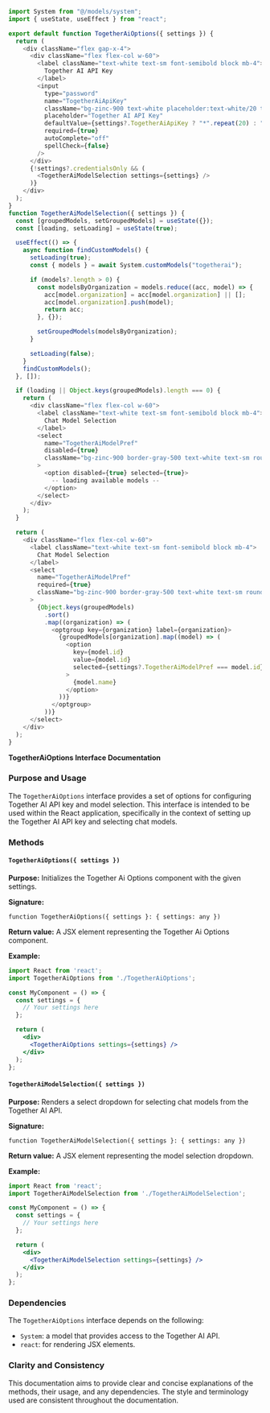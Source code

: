 ```javascript
import System from "@/models/system";
import { useState, useEffect } from "react";

export default function TogetherAiOptions({ settings }) {
  return (
    <div className="flex gap-x-4">
      <div className="flex flex-col w-60">
        <label className="text-white text-sm font-semibold block mb-4">
          Together AI API Key
        </label>
        <input
          type="password"
          name="TogetherAiApiKey"
          className="bg-zinc-900 text-white placeholder:text-white/20 text-sm rounded-lg focus:border-white block w-full p-2.5"
          placeholder="Together AI API Key"
          defaultValue={settings?.TogetherAiApiKey ? "*".repeat(20) : ""}
          required={true}
          autoComplete="off"
          spellCheck={false}
        />
      </div>
      {!settings?.credentialsOnly && (
        <TogetherAiModelSelection settings={settings} />
      )}
    </div>
  );
}
function TogetherAiModelSelection({ settings }) {
  const [groupedModels, setGroupedModels] = useState({});
  const [loading, setLoading] = useState(true);

  useEffect(() => {
    async function findCustomModels() {
      setLoading(true);
      const { models } = await System.customModels("togetherai");

      if (models?.length > 0) {
        const modelsByOrganization = models.reduce((acc, model) => {
          acc[model.organization] = acc[model.organization] || [];
          acc[model.organization].push(model);
          return acc;
        }, {});

        setGroupedModels(modelsByOrganization);
      }

      setLoading(false);
    }
    findCustomModels();
  }, []);

  if (loading || Object.keys(groupedModels).length === 0) {
    return (
      <div className="flex flex-col w-60">
        <label className="text-white text-sm font-semibold block mb-4">
          Chat Model Selection
        </label>
        <select
          name="TogetherAiModelPref"
          disabled={true}
          className="bg-zinc-900 border-gray-500 text-white text-sm rounded-lg block w-full p-2.5"
        >
          <option disabled={true} selected={true}>
            -- loading available models --
          </option>
        </select>
      </div>
    );
  }

  return (
    <div className="flex flex-col w-60">
      <label className="text-white text-sm font-semibold block mb-4">
        Chat Model Selection
      </label>
      <select
        name="TogetherAiModelPref"
        required={true}
        className="bg-zinc-900 border-gray-500 text-white text-sm rounded-lg block w-full p-2.5"
      >
        {Object.keys(groupedModels)
          .sort()
          .map((organization) => (
            <optgroup key={organization} label={organization}>
              {groupedModels[organization].map((model) => (
                <option
                  key={model.id}
                  value={model.id}
                  selected={settings?.TogetherAiModelPref === model.id}
                >
                  {model.name}
                </option>
              ))}
            </optgroup>
          ))}
      </select>
    </div>
  );
}

```
**TogetherAiOptions Interface Documentation**

### Purpose and Usage

The `TogetherAiOptions` interface provides a set of options for configuring Together AI API key and model selection. This interface is intended to be used within the React application, specifically in the context of setting up the Together AI API key and selecting chat models.

### Methods

#### `TogetherAiOptions({ settings })`

**Purpose:** Initializes the Together Ai Options component with the given settings.

**Signature:**
```
function TogetherAiOptions({ settings }: { settings: any })
```
**Return value:** A JSX element representing the Together Ai Options component.

**Example:**
```jsx
import React from 'react';
import TogetherAiOptions from './TogetherAiOptions';

const MyComponent = () => {
  const settings = {
    // Your settings here
  };

  return (
    <div>
      <TogetherAiOptions settings={settings} />
    </div>
  );
};
```
#### `TogetherAiModelSelection({ settings })`

**Purpose:** Renders a select dropdown for selecting chat models from the Together AI API.

**Signature:**
```
function TogetherAiModelSelection({ settings }: { settings: any })
```
**Return value:** A JSX element representing the model selection dropdown.

**Example:**
```jsx
import React from 'react';
import TogetherAiModelSelection from './TogetherAiModelSelection';

const MyComponent = () => {
  const settings = {
    // Your settings here
  };

  return (
    <div>
      <TogetherAiModelSelection settings={settings} />
    </div>
  );
};
```
### Dependencies

The `TogetherAiOptions` interface depends on the following:

* `System`: a model that provides access to the Together AI API.
* `react`: for rendering JSX elements.

### Clarity and Consistency

This documentation aims to provide clear and concise explanations of the methods, their usage, and any dependencies. The style and terminology used are consistent throughout the documentation.